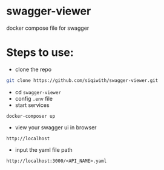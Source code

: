 # swagger-viewer
 docker compose file for swagger


# Steps to use:
- clone the repo
```sh
git clone https://github.com/siqiwith/swagger-viewer.git
```
- cd `swagger-viewer`
- config `.env` file
- start services
```
docker-composer up
```
- view your swagger ui in browser
```
http://localhost
```
- input the yaml file path
```
http://localhost:3000/<API_NAME>.yaml
```
